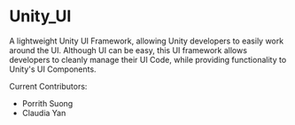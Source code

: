 # Unity_UI
A lightweight Unity UI Framework, allowing Unity developers to easily work around the UI.
Although UI can be easy, this UI framework allows developers to cleanly manage their UI Code,
while providing functionality to Unity's UI Components.

Current Contributors:
- Porrith Suong
- Claudia Yan
